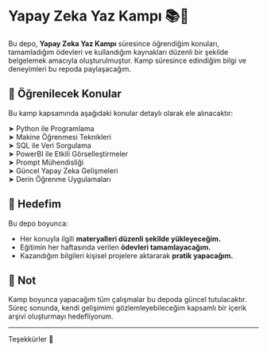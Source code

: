 # Yapay Zeka Yaz Kampı 📚🤖

Bu depo, **Yapay Zeka Yaz Kampı** süresince öğrendiğim konuları, tamamladığım ödevleri ve kullandığım kaynakları düzenli bir şekilde belgelemek amacıyla oluşturulmuştur. Kamp süresince edindiğim bilgi ve deneyimleri bu repoda paylaşacağım.

## 🧠 Öğrenilecek Konular

Bu kamp kapsamında aşağıdaki konular detaylı olarak ele alınacaktır:

➤ Python ile Programlama  
➤ Makine Öğrenmesi Teknikleri  
➤ SQL ile Veri Sorgulama  
➤ PowerBI ile Etkili Görselleştirmeler  
➤ Prompt Mühendisliği  
➤ Güncel Yapay Zeka Gelişmeleri  
➤ Derin Öğrenme Uygulamaları

## 🎯 Hedefim

Bu depo boyunca:
- Her konuyla ilgili **materyalleri düzenli şekilde yükleyeceğim.**
- Eğitimin her haftasında verilen **ödevleri tamamlayacağım.**
- Kazandığım bilgileri kişisel projelere aktararak **pratik yapacağım.**

## 📌 Not

Kamp boyunca yapacağım tüm çalışmalar bu depoda güncel tutulacaktır. Süreç sonunda, kendi gelişimimi gözlemleyebileceğim kapsamlı bir içerik arşivi oluşturmayı hedefliyorum.

---

Teşekkürler 🙌  
